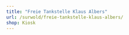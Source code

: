 ```yaml
---
title: "Freie Tankstelle Klaus Albers"
url: /surwold/freie-tankstelle-klaus-albers/
shop: Kiosk
---
```

